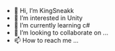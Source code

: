 - 👋 Hi, I’m KingSneakk
- 👀 I’m interested in Unity
- 🌱 I’m currently learning c#
- 💞️ I’m looking to collaborate on ...
- 📫 How to reach me ...

<!---
KingSneakk/KingSneakk is a ✨ special ✨ repository because its `README.md` (this file) appears on your GitHub profile.
You can click the Preview link to take a look at your changes.
--->

